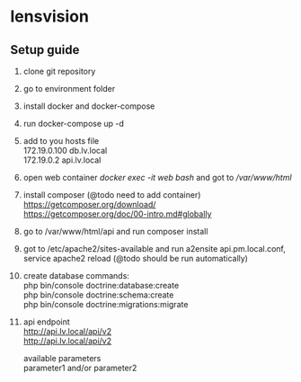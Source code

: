 # lensvision

## Setup guide
1. clone git repository
2. go to environment folder
3. install docker and docker-compose
4. run docker-compose up -d
5. add to you hosts file  
    172.19.0.100 db.lv.local  
    172.19.0.2 api.lv.local  
6. open web container *docker exec -it web bash* and got to */var/www/html*
7. install composer (@todo need to add container)  
    https://getcomposer.org/download/  
    https://getcomposer.org/doc/00-intro.md#globally  
8. go to /var/www/html/api and run composer install
9. got to /etc/apache2/sites-available and run a2ensite api.pm.local.conf, service apache2 reload (@todo should be run automatically)

10. create database commands:  
    php bin/console doctrine:database:create  
    php bin/console doctrine:schema:create  
    php bin/console doctrine:migrations:migrate  
    
11. api endpoint   
    http://api.lv.local/api/v2  
    http://api.lv.local/api/v2  
       
    available parameters  
    parameter1 and/or parameter2  
